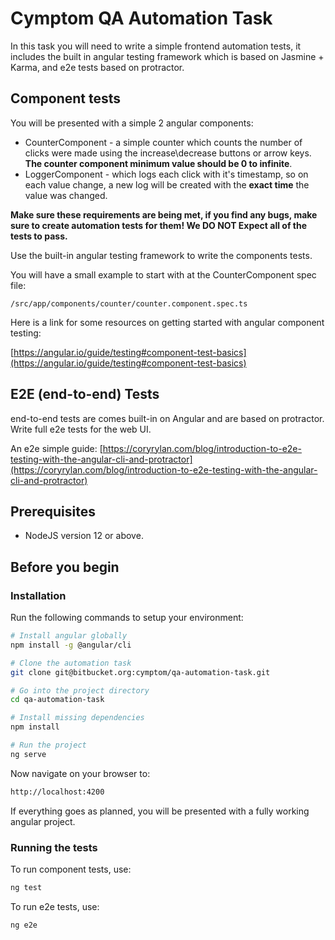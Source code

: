 # Cymptom QA Automation Task


In this task you will need to write a simple frontend automation tests, it includes the built in angular testing framework which is based on Jasmine + Karma, and e2e tests based on protractor.

## Component tests

You will be presented with a simple 2 angular components:

- CounterComponent - a simple counter which counts the number of clicks were made using the increase\decrease buttons or arrow keys. **The counter component minimum value should be 0 to infinite**.
- LoggerComponent - which logs each click with it's timestamp, so on each value change, a new log will be created with the **exact time** the value was changed.

**Make sure these requirements are being met, if you find any bugs, make sure to create automation tests for them! We DO NOT Expect all of the tests to pass.**

Use the built-in angular testing framework to write the components tests.

You will have a small example to start with at the CounterComponent spec file:
```
/src/app/components/counter/counter.component.spec.ts
```

Here is a link for some resources on getting started with angular component testing:

[https://angular.io/guide/testing#component-test-basics](https://angular.io/guide/testing#component-test-basics)

## E2E (end-to-end) Tests

end-to-end tests are comes built-in on Angular and are based on protractor. Write full e2e tests for the web UI.

An e2e simple guide:
[https://coryrylan.com/blog/introduction-to-e2e-testing-with-the-angular-cli-and-protractor](https://coryrylan.com/blog/introduction-to-e2e-testing-with-the-angular-cli-and-protractor)

## Prerequisites

- NodeJS version 12 or above.

## Before you begin
### Installation

Run the following commands to setup your environment:

```bash
# Install angular globally
npm install -g @angular/cli

# Clone the automation task
git clone git@bitbucket.org:cymptom/qa-automation-task.git

# Go into the project directory
cd qa-automation-task

# Install missing dependencies
npm install

# Run the project
ng serve
```

Now navigate on your browser to:
```bash
http://localhost:4200
```

If everything goes as planned, you will be presented with a fully working angular project.

### Running the tests


To run component tests, use:

```bash
ng test
```

To run e2e tests, use:
```bash
ng e2e
```
